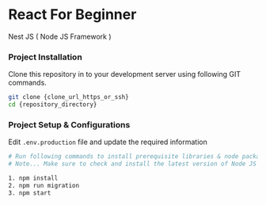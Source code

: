 # React For Beginner
Nest JS ( Node JS Framework )

### Project Installation
Clone this repository in to your development server using following GIT commands.

```bash
git clone {clone_url_https_or_ssh}
cd {repository_directory}
```

### Project Setup & Configurations
Edit `.env.production` file and update the required information

```bash
# Run following commands to install prerequisite libraries & node packages
# Note... Make sure to check and install the latest version of Node JS

1. npm install
2. npm run migration
3. npm start
```